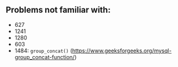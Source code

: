## Problems not familiar with:

- 627
- 1241
- 1280
- 603
- 1484: ```group_concat()``` (https://www.geeksforgeeks.org/mysql-group_concat-function/)
